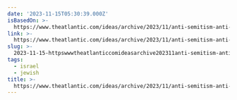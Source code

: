```yaml
---
date: '2023-11-15T05:30:39.000Z'
isBasedOn: >-
  https://www.theatlantic.com/ideas/archive/2023/11/anti-semitism-anti-zionism-activists-hamas-apologists/675937/?gift=JembIHzAqU6Cg5eau95dlPYKZLNb7CxIyjTTBUZDHpo
link: >-
  https://www.theatlantic.com/ideas/archive/2023/11/anti-semitism-anti-zionism-activists-hamas-apologists/675937/?gift=JembIHzAqU6Cg5eau95dlPYKZLNb7CxIyjTTBUZDHpo
slug: >-
  2023-11-15-httpswwwtheatlanticcomideasarchive202311anti-semitism-anti-zionism-activists-hamas-apologists675937giftjembihzaqu6cg5eau95dlpykzlnb7cxiyjttbuzdhpo
tags:
  - israel
  - jewish
title: >-
  https://www.theatlantic.com/ideas/archive/2023/11/anti-semitism-anti-zionism-activists-hamas-apologists/675937/?gift=JembIHzAqU6Cg5eau95dlPYKZLNb7CxIyjTTBUZDHpo
---
```


